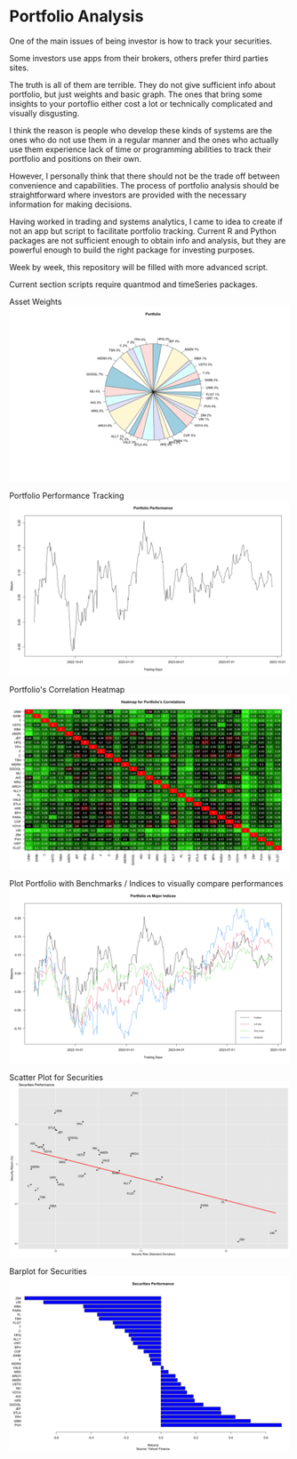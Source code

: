 # Portfolio Analysis

One of the main issues of being investor is how to track your securities. 

Some investors use apps from their brokers, others prefer third parties sites.

The truth is all of them are terrible. They do not give sufficient info about portfolio, but just weights and basic graph. The ones that bring some insights to your portoflio either cost a lot or technically complicated and visually disgusting. 

I think the reason is people who develop these kinds of systems are the ones who do not use them in a regular manner and the ones who actually use them experience lack of time or programming abilities to track their portfolio and positions on their own.  

However, I personally think that there should not be the trade off between convenience and capabilities. The process of portfolio analysis should be straightforward where investors are provided with the necessary information for making decisions. 

Having worked in trading and systems analytics, I came to idea to create if not an app but script to facilitate portfolio tracking. Current R and Python packages are not sufficient enough to obtain info and analysis, but they are powerful enough to build the right package for investing purposes.

Week by week, this repository will be filled with more advanced script.

Current section scripts require quantmod and timeSeries packages.

Asset Weights
![](https://github.com/vladislavpyatnitskiy/Portfolio_Analysis/blob/main/Portfolio%20Pie.jpeg?raw=true)

Portfolio Performance Tracking
![](https://github.com/vladislavpyatnitskiy/Portfolio_Analysis/blob/main/Portfolio%20Performance.jpeg?raw=true)

Portfolio's Correlation Heatmap
![](https://github.com/vladislavpyatnitskiy/Portfolio_Analysis/blob/main/Portfolio%20Correlations.jpeg?raw=true)

Plot Portfolio with Benchmarks / Indices to visually compare performances
![](https://github.com/vladislavpyatnitskiy/Portfolio_Analysis/blob/main/Plots/Comparison%20Plot.jpeg?raw=true)

Scatter Plot for Securities
![](https://github.com/vladislavpyatnitskiy/Portfolio_Analysis/blob/main/Plots/Scatter%20Plot.jpeg?raw=true)

Barplot for Securities
![](https://github.com/vladislavpyatnitskiy/Portfolio_Analysis/blob/main/Plots/Portfolio%20Barplot.jpeg?raw=true)
